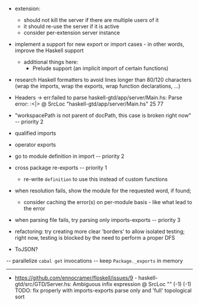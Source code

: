 - extension:
  - should not kill the server if there are multiple users of it
  - it should re-use the server if it is active
  - consider per-extension server instance
  
- implement a support for new export or import cases - in other words, improve the Haskell support
  - additional things here:
    - Prelude support (an implicit import of certain functions)

- research Haskell formatters to avoid lines longer than 80/120 characters (wrap the imports, wrap the exports, wrap function declarations, ...)

- Headers -> err:failed to parse haskell-gtd/app/server/Main.hs: Parse error: :<|> @ SrcLoc "haskell-gtd/app/server/Main.hs" 25 77
- "workspacePath is not parent of docPath, this case is broken right now" -- priority 2
- qualified imports
- operator exports
- go to module definition in import -- priority 2
- cross package re-exports -- priority 1
  - re-write `definition` to use this instead of custom functions
- when resolution fails, show the module for the requested word, if found;
  - consider caching the error(s) on per-module basis - like what lead to the error
- when parsing file fails, try parsing only imports-exports  -- priority 3
- refactoring: try creating more clear 'borders' to allow isolated testing; right now, testing is blocked by the need to perform a proper DFS
- ToJSON?

-- parallelize `cabal get` invocations
-- keep `Package._exports` in memory

---

- https://github.com/ennocramer/floskell/issues/9 - haskell-gtd/src/GTD/Server.hs: Ambiguous infix expression @ SrcLoc "" (-1) (-1)
TODO: fix properly with imports-exports parse only and 'full' topological sort